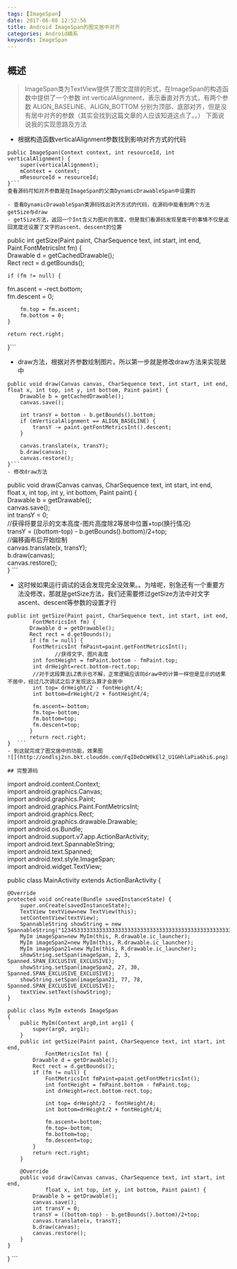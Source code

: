 ```yaml
---
tags: [ImageSpan]
date: 2017-06-08 12:52:56
title: Android ImageSpan的图文居中对齐
categories: Android嫡系
keywords: ImageSpan
---
```

## 概述
> ImageSpan类为TextView提供了图文混排的形式，在ImageSpan的构造函数中提供了一个参数 int verticalAlignment，表示垂直对齐方式，有两个参数 ALIGN_BASELINE、ALIGN_BOTTOM 分别为顶部、底部对齐，但是没有居中对齐的参数（其实会找到这篇文章的人应该知道这点了。。）
下面说说我的实现思路及方法

<!-- more -->
<!-- 这是　　缩进-->

- 根据构造函数verticalAlignment参数找到影响对齐方式的代码
```
public ImageSpan(Context context, int resourceId, int verticalAlignment) {  
    super(verticalAlignment);  
    mContext = context;  
    mResourceId = resourceId;  
}```
查看源码可知对齐参数是在ImageSpan的父类DynamicDrawableSpan中设置的

- 查看DynamicDrawableSpan类源码找出对齐方式的代码，在源码中能看到两个方法getSize与draw
- getSize方法，返回一个Int含义为图片的宽度，但是我们看源码发现里面干的事情不仅是返回宽度还设置了文字的ascent、descent的位置
```
public int getSize(Paint paint, CharSequence text, int start, int end, Paint.FontMetricsInt fm) {  
    Drawable d = getCachedDrawable();  
    Rect rect = d.getBounds();  
  
    if (fm != null) {  
 fm.ascent = -rect.bottom;   
        fm.descent = 0;   
  
        fm.top = fm.ascent;  
        fm.bottom = 0;  
    }  
  
    return rect.right;  
}```
- draw方法，根据对齐参数绘制图片。所以第一步就是修改draw方法来实现居中
```
public void draw(Canvas canvas, CharSequence text, int start, int end, float x, int top, int y, int bottom, Paint paint) {  
    Drawable b = getCachedDrawable();  
    canvas.save();  
      
    int transY = bottom - b.getBounds().bottom;  
    if (mVerticalAlignment == ALIGN_BASELINE) {  
        transY -= paint.getFontMetricsInt().descent;  
    }  
  
    canvas.translate(x, transY);  
    b.draw(canvas);  
    canvas.restore();  
}```
- 修改draw方法
```
public void draw(Canvas canvas, CharSequence text, int start, int end,  
        float x, int top, int y, int bottom, Paint paint) {  
       Drawable b = getDrawable();  
       canvas.save();  
       int transY = 0;  
       //获得将要显示的文本高度-图片高度除2等居中位置+top(换行情况)  
       transY = ((bottom-top) - b.getBounds().bottom)/2+top;  
       //偏移画布后开始绘制  
       canvas.translate(x, transY);  
       b.draw(canvas);  
       canvas.restore();  
}  ```
- 这时候如果运行调试的话会发现完全没效果。。为啥呢，别急还有一个重要方法没修改，那就是getSize方法，我们还需要修过getSize方法中对文字ascent、descent等参数的设置才行
```
public int getSize(Paint paint, CharSequence text, int start, int end,  
        FontMetricsInt fm) {  
       Drawable d = getDrawable();  
       Rect rect = d.getBounds();  
       if (fm != null) {  
        FontMetricsInt fmPaint=paint.getFontMetricsInt();  
               //获得文字、图片高度  
        int fontHeight = fmPaint.bottom - fmPaint.top;  
        int drHeight=rect.bottom-rect.top;  
        //对于这段算法LZ表示也不解，正常逻辑应该同draw中的计算一样但是显示的结果不居中，经过几次调试之后才发现这么算才会居中  
        int top= drHeight/2 - fontHeight/4;  
        int bottom=drHeight/2 + fontHeight/4;  
          
        fm.ascent=-bottom;  
        fm.top=-bottom;  
        fm.bottom=top;  
        fm.descent=top;  
       }  
       return rect.right;  
}  ```
- 到这就完成了图文居中的功能，效果图
![](http://ondlsj2sn.bkt.clouddn.com/FqIDeDcW0kEl2_U1GHhlaPia6hi6.png)

## 完整源码
```
import android.content.Context;  
import android.graphics.Canvas;  
import android.graphics.Paint;  
import android.graphics.Paint.FontMetricsInt;  
import android.graphics.Rect;  
import android.graphics.drawable.Drawable;  
import android.os.Bundle;  
import android.support.v7.app.ActionBarActivity;  
import android.text.SpannableString;  
import android.text.Spanned;  
import android.text.style.ImageSpan;  
import android.widget.TextView;  
  
public class MainActivity extends ActionBarActivity {  
  
    @Override  
    protected void onCreate(Bundle savedInstanceState) {  
        super.onCreate(savedInstanceState);  
        TextView textView=new TextView(this);  
        setContentView(textView);  
        SpannableString showString = new SpannableString("1234533333333333333333333333333333333333333333333333333333333333333333333333333333333333333333333333333333333333333333333333333333333333333333333333333333333333333333333333333333336");  
        MyIm imageSpan=new MyIm(this, R.drawable.ic_launcher);  
        MyIm imageSpan2=new MyIm(this, R.drawable.ic_launcher);  
        MyIm imageSpan21=new MyIm(this, R.drawable.ic_launcher);  
        showString.setSpan(imageSpan, 2, 3, Spanned.SPAN_EXCLUSIVE_EXCLUSIVE);  
        showString.setSpan(imageSpan2, 27, 30, Spanned.SPAN_EXCLUSIVE_EXCLUSIVE);  
        showString.setSpan(imageSpan21, 77, 78, Spanned.SPAN_EXCLUSIVE_EXCLUSIVE);  
        textView.setText(showString);  
    }  
      
    public class MyIm extends ImageSpan  
    {  
        public MyIm(Context arg0,int arg1) {  
            super(arg0, arg1);  
        }  
        public int getSize(Paint paint, CharSequence text, int start, int end,  
                FontMetricsInt fm) {  
            Drawable d = getDrawable();  
            Rect rect = d.getBounds();  
            if (fm != null) {  
                FontMetricsInt fmPaint=paint.getFontMetricsInt();  
                int fontHeight = fmPaint.bottom - fmPaint.top;  
                int drHeight=rect.bottom-rect.top;  
                  
                int top= drHeight/2 - fontHeight/4;  
                int bottom=drHeight/2 + fontHeight/4;  
                  
                fm.ascent=-bottom;  
                fm.top=-bottom;  
                fm.bottom=top;  
                fm.descent=top;  
            }  
            return rect.right;  
        }  
          
        @Override  
        public void draw(Canvas canvas, CharSequence text, int start, int end,  
                float x, int top, int y, int bottom, Paint paint) {  
            Drawable b = getDrawable();  
            canvas.save();  
            int transY = 0;  
            transY = ((bottom-top) - b.getBounds().bottom)/2+top;  
            canvas.translate(x, transY);  
            b.draw(canvas);  
            canvas.restore();  
        }  
    }  
}  ```






















<!-- <iframe frameborder="no" border="0" marginwidth="0" marginheight="0" width=100% height=86 src="//music.163.com/outchain/player?type=2&id=songid&auto=1&height=66"></iframe> -->
